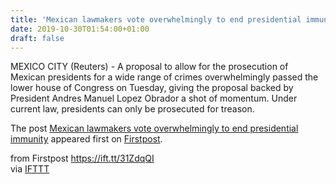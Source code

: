 ```yaml
---
title: 'Mexican lawmakers vote overwhelmingly to end presidential immunity'
date: 2019-10-30T01:54:00+01:00
draft: false
---
```


MEXICO CITY (Reuters) - A proposal to allow for the prosecution of Mexican presidents for a wide range of crimes overwhelmingly passed the lower house of Congress on Tuesday, giving the proposal backed by President Andres Manuel Lopez Obrador a shot of momentum. Under current law, presidents can only be prosecuted for treason.

The post [Mexican lawmakers vote overwhelmingly to end presidential immunity](http://www.firstpost.com/world/mexican-lawmakers-vote-overwhelmingly-to-end-presidential-immunity-7570671.html) appeared first on [Firstpost](http://www.firstpost.com).

  
  
from Firstpost https://ift.tt/31ZdqQI  
via [IFTTT](https://ifttt.com/?ref=da&site=blogger)